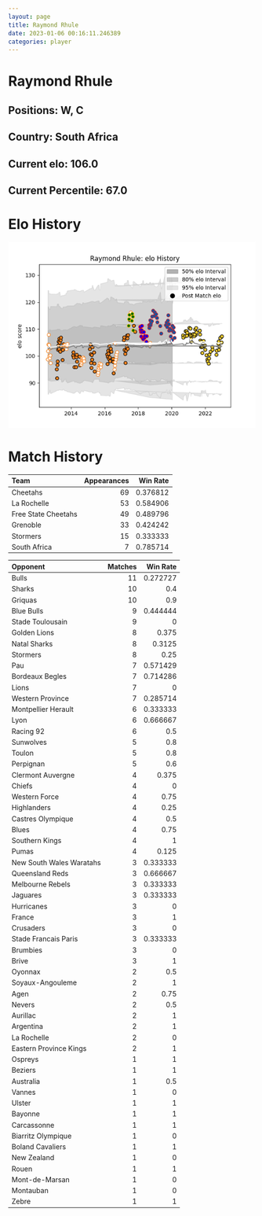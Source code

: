 ```yaml
---  
layout: page  
title: Raymond Rhule  
date: 2023-01-06 00:16:11.246389  
categories: player  
---
```

# Raymond Rhule

## Positions: W, C

## Country: South Africa

## Current elo: 106.0

## Current Percentile: 67.0

# Elo History


![elo history](history_RaymondRhule.png)
# Match History


| Team                |   Appearances |   Win Rate |
|:--------------------|--------------:|-----------:|
| Cheetahs            |            69 |   0.376812 |
| La Rochelle         |            53 |   0.584906 |
| Free State Cheetahs |            49 |   0.489796 |
| Grenoble            |            33 |   0.424242 |
| Stormers            |            15 |   0.333333 |
| South Africa        |             7 |   0.785714 |

| Opponent                 |   Matches |   Win Rate |
|:-------------------------|----------:|-----------:|
| Bulls                    |        11 |   0.272727 |
| Sharks                   |        10 |   0.4      |
| Griquas                  |        10 |   0.9      |
| Blue Bulls               |         9 |   0.444444 |
| Stade Toulousain         |         9 |   0        |
| Golden Lions             |         8 |   0.375    |
| Natal Sharks             |         8 |   0.3125   |
| Stormers                 |         8 |   0.25     |
| Pau                      |         7 |   0.571429 |
| Bordeaux Begles          |         7 |   0.714286 |
| Lions                    |         7 |   0        |
| Western Province         |         7 |   0.285714 |
| Montpellier Herault      |         6 |   0.333333 |
| Lyon                     |         6 |   0.666667 |
| Racing 92                |         6 |   0.5      |
| Sunwolves                |         5 |   0.8      |
| Toulon                   |         5 |   0.8      |
| Perpignan                |         5 |   0.6      |
| Clermont Auvergne        |         4 |   0.375    |
| Chiefs                   |         4 |   0        |
| Western Force            |         4 |   0.75     |
| Highlanders              |         4 |   0.25     |
| Castres Olympique        |         4 |   0.5      |
| Blues                    |         4 |   0.75     |
| Southern Kings           |         4 |   1        |
| Pumas                    |         4 |   0.125    |
| New South Wales Waratahs |         3 |   0.333333 |
| Queensland Reds          |         3 |   0.666667 |
| Melbourne Rebels         |         3 |   0.333333 |
| Jaguares                 |         3 |   0.333333 |
| Hurricanes               |         3 |   0        |
| France                   |         3 |   1        |
| Crusaders                |         3 |   0        |
| Stade Francais Paris     |         3 |   0.333333 |
| Brumbies                 |         3 |   0        |
| Brive                    |         3 |   1        |
| Oyonnax                  |         2 |   0.5      |
| Soyaux-Angouleme         |         2 |   1        |
| Agen                     |         2 |   0.75     |
| Nevers                   |         2 |   0.5      |
| Aurillac                 |         2 |   1        |
| Argentina                |         2 |   1        |
| La Rochelle              |         2 |   0        |
| Eastern Province Kings   |         2 |   1        |
| Ospreys                  |         1 |   1        |
| Beziers                  |         1 |   1        |
| Australia                |         1 |   0.5      |
| Vannes                   |         1 |   0        |
| Ulster                   |         1 |   1        |
| Bayonne                  |         1 |   1        |
| Carcassonne              |         1 |   1        |
| Biarritz Olympique       |         1 |   0        |
| Boland Cavaliers         |         1 |   1        |
| New Zealand              |         1 |   0        |
| Rouen                    |         1 |   1        |
| Mont-de-Marsan           |         1 |   0        |
| Montauban                |         1 |   0        |
| Zebre                    |         1 |   1        |